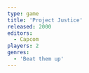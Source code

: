 ```yaml
---
type: game
title: 'Project Justice'
released: 2000
editors: 
  - Capcom
players: 2
genres:
  - 'Beat them up'
---
```

